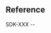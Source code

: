 ## Reference
SDK-XXX -- <TITLE>.

## Description
<!-- SUFFICIENT DESCRIPTION TO EXPLAIN THE PROBLEM THAT IS BEING SOLVED -->

## Testing Instructions
<!-- TESTING INSTRUCTIONS -->

## Risk Assessment [`HIGH` || `MEDIUM` || `LOW`]
<!-- CHOOSE ONE OF THE THREE ASSESSMENTS ABOVE -->
<!-- FOR MEDIUM OR HIGH ASSESSMENTS, ADD ADDITIONAL NOTES HERE -->

- [ ] I, the PR creator, have tested — integration, unit, or otherwise — this code.

## Reviewer Checklist (To be checked off by the reviewer only)

- [ ] JIRA Ticket is referenced in PR title.
- Correctness & Style
    - [ ] Conforms to [AOSP Style Guides](https://source.android.com/setup/contribute/code-style)
    - [ ] Mission critical pieces are documented in code and out of code as needed.
- [ ] Unit Tests reviewed and test issue sufficiently.
- [ ] Functionality was reviewed in QA independently by another engineer on the team.

cc @BranchMetrics/saas-sdk-devs for visibility.
